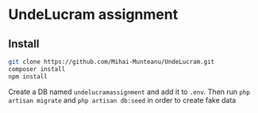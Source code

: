 # UndeLucram assignment
## Install

```bash
git clone https://github.com/Mihai-Munteanu/UndeLucram.git
composer install
npm install
```

Create a DB named `undelucramassignment` and add it to `.env`. Then run `php artisan migrate` and `php artisan db:seed` in order to create fake data 
